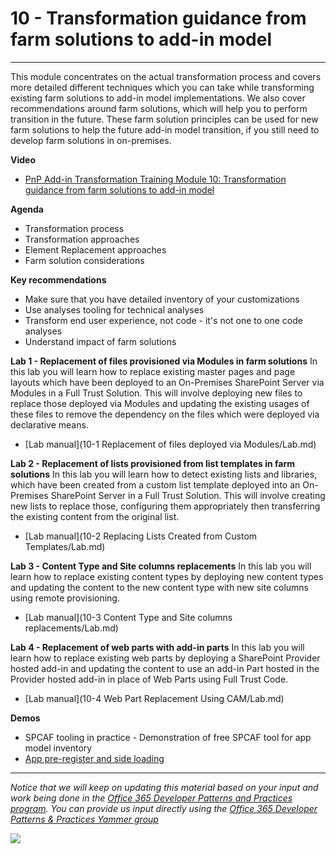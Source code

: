 # 10 - Transformation guidance from farm solutions to add-in model #

----------

This module concentrates on the actual transformation process and covers more detailed different techniques which you can take while transforming existing farm solutions to add-in model implementations. We also cover recommendations around farm solutions, which will help you to perform transition in the future. These farm solution principles can be used for new farm solutions to help the future add-in model transition, if you still need to develop farm solutions in on-premises. 

**Video**
- [PnP Add-in Transformation Training Module 10: Transformation guidance from farm solutions to add-in model](https://channel9.msdn.com/blogs/OfficeDevPnP/PnP-Add-in-Transformation-Training-Module-10-Transformation-Guideance-from-Farm-Solutions)

**Agenda**
- Transformation process
- Transformation approaches
- Element Replacement approaches
- Farm solution considerations

**Key recommendations**
- Make sure that you have detailed inventory of your customizations
- Use analyses tooling for technical analyses
- Transform end user experience, not code - it's not one to one code analyses
- Understand impact of farm solutions

**Lab 1 - Replacement of files provisioned via Modules in farm solutions**
In this lab you will learn how to replace existing master pages and page layouts which have been deployed to an On-Premises SharePoint Server via Modules in a Full Trust Solution. This will involve deploying new files to replace those deployed via Modules and updating the existing usages of these files to remove the dependency on the files which were deployed via declarative means.

- [Lab manual](10-1 Replacement of files deployed via Modules/Lab.md)

**Lab 2 - Replacement of lists provisioned from list templates in farm solutions**
In this lab you will learn how to detect existing lists and libraries, which have been created from a custom list template deployed into an On-Premises SharePoint Server in a Full Trust Solution. This will involve creating new lists to replace those, configuring them appropriately then transferring the existing content from the original list.

- [Lab manual](10-2 Replacing Lists Created from Custom Templates/Lab.md)

**Lab 3 - Content Type and Site columns replacements**
In this lab you will learn how to replace existing content types by deploying new content types and updating the content to the new content type with new site columns using remote provisioning.

- [Lab manual](10-3 Content Type and Site columns replacements/Lab.md)

**Lab 4 - Replacement of web parts with add-in parts**
In this lab you will learn how to replace existing web parts by deploying a SharePoint Provider hosted add-in and updating the content to use an add-in Part hosted in the Provider hosted add-in in place of Web Parts using Full Trust Code.

- [Lab manual](10-4 Web Part Replacement Using CAM/Lab.md)

**Demos**
- SPCAF tooling in practice - Demonstration of free SPCAF tool for app model inventory
- [App pre-register and side loading](https://github.com/OfficeDev/PnP/tree/dev/Samples/Core.SideLoading)

----------

*Notice that we will keep on updating this material based on your input and work being done in the [Office 365 Developer Patterns and Practices program](http://aka.ms/officedevpnp). You can provide us input directly using the [Office 365 Developer Patterns & Practices Yammer group](http://aka.ms/officedevpnpyammer)*

![](https://camo.githubusercontent.com/a732087ed949b0f2f84f5f02b8c79f1a9dd96f65/687474703a2f2f692e696d6775722e636f6d2f6c3031686876452e706e67)